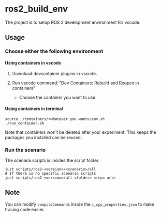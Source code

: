 # ros2_build_env

The project is to setup ROS 2 development environment for vscode.

## Usage

### Choose either the following environment

#### Using containers in vscode

1. Download devcontainer plugins in vscode.

2. Run vscode command: "Dev Containers: Rebuild and Reopen in containers"

   * Choose the container you want to use

#### Using containers in terminal

```shell
source ./containers/<whatever you want>/env.sh
./run_container.sh
```

Note that containers won't be deleted after your experiment.
This keeps the packages you installed can be reused.

### Run the scenario

The scenario scripts is insides the script folder.

```shell
just scripts/ros2-<version>/<scenario>/all
# If there is no specific scenario scripts
just scripts/ros2-<version>/all <folder> <repo url>
```

## Note

You can modify `compileCommands` inside the `c_cpp_properties.json` to make tracing code easier.
